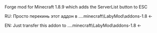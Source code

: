 Forge mod for Minecraft 1.8.9 which adds the ServerList button to ESC

RU: Просто перекинь этот аддон в ....minecraft\LabyMod\addons-1.8 <-

EN: Just transfer this addon to ....minecraft\LabyMod\addons-1.8 <-
